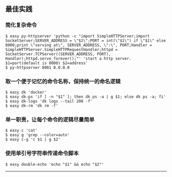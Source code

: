 ## 最佳实践

### 简化复杂命令
```shell
$ easy py-httpserver 'python -c "import SimpleHTTPServer;import SocketServer;SERVER_ADDRESS = \"$2\";PORT = int(\"$1\") if \"$1\" else 8000;print \"serving at\", SERVER_ADDRESS, \":\", PORT;Handler = SimpleHTTPServer.SimpleHTTPRequestHandler;httpd = SocketServer.TCPServer((SERVER_ADDRESS, PORT), Handler);httpd.serve_forever();"' 'start a http server. $1=port(default is 8000) $2=address'
$ py-httpserver 8001 0.0.0.0
```

### 取一个便于记忆的命令名称，保持统一的命名逻辑
```shell
$ easy dk 'docker'
$ easy dk-ps 'if [ -n "$1" ]; then dk ps -a | g $1; else dk ps -a; fi'
$ easy dk-logs 'dk logs --tail 200 -f'
$ easy dk-rm 'dk rm -f'
```
 
### 单一职责，让每个命令的逻辑尽量简单
```shell
$ easy c 'cat'
$ easy g 'grep --color=auto'
$ easy c-g 'c $1 | g $2'
```

### 使用单引号字符串传递命令脚本
```shell
$ easy double-echo 'echo "$1" && echo "$2"'
```

---
